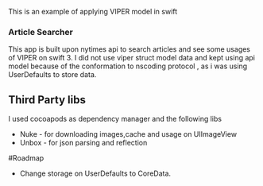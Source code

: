 This is an example of applying VIPER model in swift

### Article Searcher

This app is built upon nytimes api to search articles and see some usages of VIPER on swift 3.
I did not use viper struct model data and kept using api model because of the conformation to nscoding protocol , as i was using UserDefaults to store data.

## Third Party libs
I used cocoapods as dependency manager and the following libs
* Nuke - for downloading images,cache and usage on UIImageView
* Unbox - for json parsing and reflection

#Roadmap
* Change storage on UserDefaults to CoreData.
